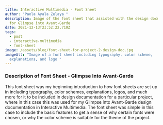 ```yaml
---
title: Interactive Multimedia - Font Sheet
author: "Paola Ayala Zelaya "
description: Image of the font sheet that assisted with the design documentation
  for Glimpse into Avant-Garde
date: 2021-12-13T23:52:22.710Z
tags:
  - post
  - interactive-multimedia
  - font-sheet
image: /assets/blog/font-sheet-for-project-2-design-doc.jpg
imageAlt: "Image of a font sheet including typography, color scheme,
  explanations, and logo "
---
```

### Description of Font Sheet - Glimpse Into Avant-Garde

This font sheet was my beginning introduction to how font sheets are set up in including typography, color schemes, explanations, logos, and much more for it to be included in design documentation for a particular project, where in this case this was used for my Glimpse Into Avant-Garde design documentation in Interactive Multimedia. The font sheet was simple in this case to include the basic features to get a sense of why certain fonts were chosen, or why the color scheme is suitable for the theme of the project.